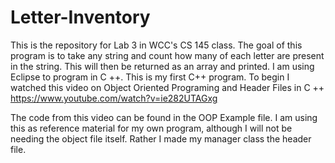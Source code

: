 # Letter-Inventory

This is the repository for Lab 3 in WCC's CS 145 class. 
The goal of this program is to take any string and count how many of each letter are present in the string. This will then be returned as an array and printed.
I am using Eclipse to program in C ++. This is my first C++ program.
To begin I watched this video on Object Oriented Programing and Header Files in C ++ 
https://www.youtube.com/watch?v=ie282UTAGxg 

The code from this video can be found in the OOP Example file. I am using this as reference material for my own program, although I will not be needing the object file itself. Rather I made my manager class the header file.
